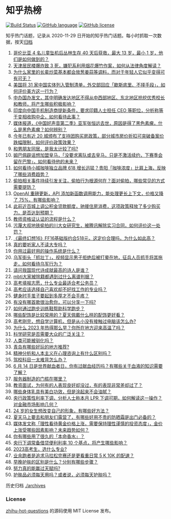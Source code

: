 # 知乎热榜
[![Build Status](https://github.com/ToWeLong/zhihu-hot-questions/workflows/CI/badge.svg)](https://github.com/ToWeLong/zhihu-hot-questions/actions)
[![GitHub language](https://img.shields.io/badge/language-golang-orange.svg)](https://golang.org/)
[![GitHub license](https://img.shields.io/github/license/ToWeLong/zhihu-hot-questions)](https://github.com/ToWeLong/zhihu-hot-questions/blob/main/LICENSE)

知乎热门话题，记录从 2020-11-29 日开始的知乎热门话题。每小时抓取一次数据，按天[归档](./archives)

<!-- BEGIN -->

1. [哥伦比亚 4 名儿童坠机后丛林生存 40 天后获救，最大 13 岁，最小 1 岁，他们是如何做到的？](https://www.zhihu.com/question/605847291)
1. [天津居民楼爆炸致 3 死，嫌犯系利用烟花爆竹作案，如何从法律角度解读？](https://www.zhihu.com/question/606506953)
1. [为什么家里的长辈炒菜基本都会放葱姜蒜等调料，而对于年轻人它似乎变得可有可无？](https://www.zhihu.com/question/605464337)
1. [美国将 31 家中国实体列入管制清单，外交部回应「歇斯底里、不择手段」，如何评价美方这一行为？](https://www.zhihu.com/question/606370209)
1. [中办国办发文，其中明确发达地区不得从中西部地区、东北地区抢挖优秀校长和教师，将产生哪些积极影响？](https://www.zhihu.com/question/606427991)
1. [印度向中国手机制造商提新条件，要求印籍人士担任 CEO 等职位，分析称等于变相收购中企，如何看待此事？](https://www.zhihu.com/question/606514618)
1. [媒体报道，《中国好声音第二季》亚军张恒远去世，原因是得了黑色素瘤，什么是黑色素瘤？如何辨别？](https://www.zhihu.com/question/606511957)
1. [今年已有近 20 城颁布了支持团购买房政策，部分城市房价折扣可突破备案价跌幅限制，如何评价政策效果？](https://www.zhihu.com/question/605669004)
1. [和男朋友同居，是我太计较了吗?](https://www.zhihu.com/question/606007032)
1. [姆巴佩辟谣想加盟皇马，「没要求离队或去皇马，只是不激活续约，下赛季会留在巴黎」，如何看待他的未来？](https://www.zhihu.com/question/606525340)
1. [如何看待小城咖啡独立品牌 618 增长迅猛？贵阳「咖啡浓度」比肩上海，反映了哪些消费趋势？](https://www.zhihu.com/question/606321595)
1. [偷拍相关事件持续引发关注，偷拍行为根源何在？面对偷拍，哪些常见的方式需要提防？](https://www.zhihu.com/question/606509987)
1. [OpenAI 重磅更新，API 添加新函数调用能力，能处理更长上下文，价格又降了 75%，有哪些影响？](https://www.zhihu.com/question/606520916)
1. [此前近百城上调公积金贷款额度，驰援住房消费，这项政策释放了多少购买力，是否达到预期？](https://www.zhihu.com/question/605669289)
1. [教师资格证认证的流程是什么？](https://www.zhihu.com/question/383405798)
1. [污蔑大叔地铁偷拍的川大女研究生，被腾讯解除实习合同，如何评价这一处罚？](https://www.zhihu.com/question/606445517)
1. [《最终幻想16》FF16基础版约合518元，这定价合理吗，为什么如此高？](https://www.zhihu.com/question/606339882)
1. [真的要听家人不读大专吗？](https://www.zhihu.com/question/606278343)
1. [你用过最好用的操作系统是什么？](https://www.zhihu.com/question/377785044)
1. [乌军街头「抓壮丁」，视频显示男子拒绝后被打晕在地，征兵人员抓手将其拖走，如何看待乌军行为？](https://www.zhihu.com/question/606382302)
1. [请问我国现代诗成就最高的诗人是谁？](https://www.zhihu.com/question/472271524)
1. [mbti大家被除籍都遇到过什么离谱判据？](https://www.zhihu.com/question/606309009)
1. [高考填报志愿，什么专业最适合考公务员？](https://www.zhihu.com/question/606066939)
1. [高考应该选择自己喜欢却不好找工作的专业吗？](https://www.zhihu.com/question/606348437)
1. [健身时手茧子要起到多厚才不会手疼？](https://www.zhihu.com/question/605437110)
1. [有没有哪首歌很治愈你，可以分享一下吗?](https://www.zhihu.com/question/606236667)
1. [如何通过跑步训练鞋帮助科学跑步？](https://www.zhihu.com/question/606396577)
1. [哪些配饰是比较常用的？夏天佩戴什么样的配饰更好看？](https://www.zhihu.com/question/382921536)
1. [高考刚完，想自学计算机，但是从小没有接触过电脑该怎么办?](https://www.zhihu.com/question/606475601)
1. [为什么 2023 年热得那么早？你所在地方迎来高温了吗？](https://www.zhihu.com/question/588512307)
1. [科学研究是否需要大众的广泛关注？](https://www.zhihu.com/question/338661129)
1. [人类可能被驯化吗？](https://www.zhihu.com/question/279559008)
1. [青岛有哪些好玩的地方推荐?](https://www.zhihu.com/question/602956153)
1. [精神分析和人本主义在心理咨询上有什么区别吗？](https://www.zhihu.com/question/530132592)
1. [驾校科目一太难背怎么办？](https://www.zhihu.com/question/606439247)
1. [6 月 14 日是世界献血者日，你有过献血经历吗？有哪些关于血液的知识需要了解？](https://www.zhihu.com/question/606510054)
1. [服务器制造的门槛在哪里？](https://www.zhihu.com/question/603620267)
1. [教资面试，为何有的人表现良好却没过，有的表现非常差却过了？](https://www.zhihu.com/question/436684053)
1. [哪些身体乳具有美白功效，但是涂起来不会油腻？](https://www.zhihu.com/question/599409399)
1. [央行政策性利率下调，分析人士称本月 LPR 下调可期，如何解读这一操作？对金融市场影响几何？](https://www.zhihu.com/question/606369875)
1. [24 岁的女生想改变自己的形象，有哪些好方法？](https://www.zhihu.com/question/604422370)
1. [夏天马上要去和朋友们露营了，有哪些好用不贵的防晒霜是出门必备的？](https://www.zhihu.com/question/597916317)
1. [媒体发文称「理性看待黄金价格上涨，需要保持理性谨慎的投资态度」，金价上涨受哪些因素影响？未来趋势如何？](https://www.zhihu.com/question/606505681)
1. [你有哪些用了很久的「本命香水」？](https://www.zhihu.com/question/602677157)
1. [央行下调常备借贷便利利率 10 个基点，将产生哪些影响？](https://www.zhihu.com/question/606450228)
1. [2023高考生，选什么专业?](https://www.zhihu.com/question/594186698)
1. [业余跑者是追求马拉松完赛还是更看重日常 5 K 10K  的配速？](https://www.zhihu.com/question/603810684)
1. [早晚护肤的区别是什么？分别有哪些步骤？](https://www.zhihu.com/question/602328523)
1. [努力真的能赢过天赋吗?](https://www.zhihu.com/question/600913468)
1. [护肤品必须每天用吗？或者说，必须每天护肤吗？](https://www.zhihu.com/question/599657846)

<!-- END -->

历史归档 [./archives](./archives)


### License
[zhihu-hot-questions](https://github.com/towelong/zhihu-hot-questions) 的源码使用 MIT License 发布。